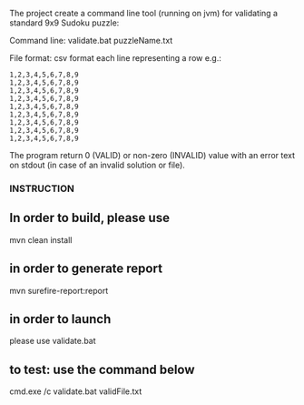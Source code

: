 The project create a command line tool (running on jvm) for validating a standard 9x9 Sudoku puzzle:

Command line: validate.bat puzzleName.txt

File format: csv format each line representing a row e.g.:

```
1,2,3,4,5,6,7,8,9
1,2,3,4,5,6,7,8,9
1,2,3,4,5,6,7,8,9
1,2,3,4,5,6,7,8,9
1,2,3,4,5,6,7,8,9
1,2,3,4,5,6,7,8,9
1,2,3,4,5,6,7,8,9
1,2,3,4,5,6,7,8,9
1,2,3,4,5,6,7,8,9
```

The program return 0 (VALID) or non-zero (INVALID) value with an error text on stdout (in case of
an invalid solution or file).

### INSTRUCTION


## In order to build, please use 

mvn clean install 

## in order to generate report

mvn surefire-report:report

## in order to launch

 please use validate.bat 

## to test: use the command below
 
cmd.exe /c validate.bat validFile.txt

